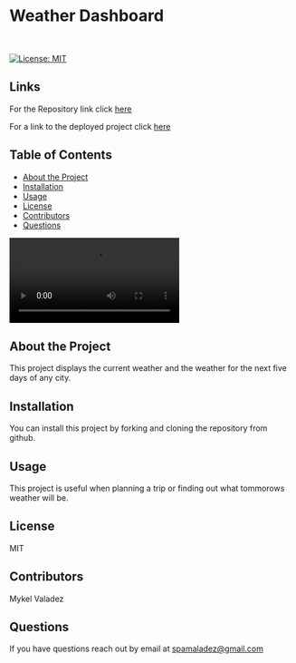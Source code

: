 
# Weather Dashboard
<br />

[![License: MIT](https://img.shields.io/badge/License-MIT-yellow.svg)](https://opensource.org/licenses/MIT)

## Links 


For the Repository link click [here](https://github.com/valadezMykel/Weather_Dashboard)


For a link to the deployed project click [here](https://valadezmykel.github.io/Weather_Dashboard/)


## Table of Contents

* [About the Project](#about-the-project)
* [Installation](#installation)
* [Usage](#usage)
* [License](#license)
* [Contributors](#contributors)
* [Questions](#questions)


![Usage Video](assets/videosForReadme/weatherDashboardRecording.mov)

## About the Project

This project displays the current weather and the weather  for the next five days of any city.


## Installation

You can install this project by forking and cloning the repository from github.


## Usage

This project is useful when planning a trip or finding out what tommorows weather will be.


## License

MIT


## Contributors

Mykel Valadez


## Questions

If you have questions reach out by email at spamaladez@gmail.com